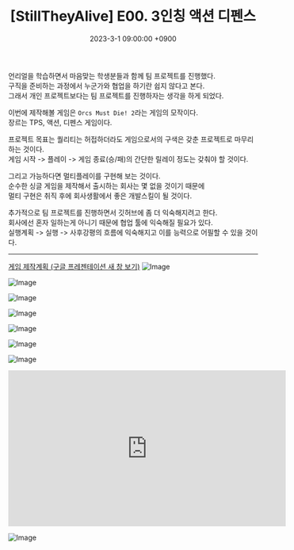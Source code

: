 ﻿---
title: "[StillTheyAlive] E00. 3인칭 액션 디펜스"
date: 2023-3-1 09:00:00 +0900
categories: [Development, StillTheyAlive]
tags: [StillTheyAlive]
---

언리얼을 학습하면서 마음맞는 학생분들과 함께 팀 프로젝트를 진행했다.<br>
구직을 준비하는 과정에서 누군가와 협업을 하기란 쉽지 않다고 본다.<br>
그래서 개인 프로젝트보다는 팀 프로젝트를 진행하자는 생각을 하게 되었다.<br>

이번에 제작해볼 게임은 `Orcs Must Die! 2`라는 게임의 모작이다.<br>
장르는 TPS, 액션, 디펜스 게임이다.<br>

프로젝트 목표는 퀄리티는 허접하더라도 게임으로서의 구색은 갖춘 프로젝트로 마무리 하는 것이다.<br>
게임 시작 -> 플레이 -> 게임 종료(승/패)의 간단한 릴레이 정도는 갖춰야 할 것이다.<br>

그리고 가능하다면 멀티플레이를 구현해 보는 것이다.<br>
순수한 싱글 게임을 제작해서 출시하는 회사는 몇 없을 것이기 때문에<br>
멀티 구현은 취직 후에 회사생활에서 좋은 개발스킬이 될 것이다.<br>

추가적으로 팀 프로젝트를 진행하면서 깃허브에 좀 더 익숙해지려고 한다.<br>
회사에선 혼자 일하는게 아니기 때문에 협업 툴에 익숙해질 필요가 있다.<br>
실행계획 -> 실행 -> 사후강평의 흐름에 익숙해지고 이를 능력으로 어필할 수 있을 것이다.<br>

---

<a href="https://docs.google.com/presentation/d/1qh6l1qLla1Th_4UJXmsGReylD32ysylcZVOdDvgpvtI/edit?usp=sharing" target="_blank">게임 제작계획 (구글 프레젠테이션 새 창 보기)</a>
![Image](https://user-images.githubusercontent.com/52897037/222886048-910b2d74-8454-4494-b19f-80c3c6229c66.PNG)

![Image](https://user-images.githubusercontent.com/52897037/222886058-d7e34a8a-94f1-43b2-a75e-f2a4e33e8d7a.PNG)

![Image](https://user-images.githubusercontent.com/52897037/222886070-62489ae3-764d-4e82-9cbc-13d59431c7dc.PNG)

![Image](https://user-images.githubusercontent.com/52897037/222886084-c1847643-5f3a-4cde-a2e6-43417a98a683.PNG)

![Image](https://user-images.githubusercontent.com/52897037/222886091-fbb04e2f-b6c9-437e-a58f-faca5ff3f799.PNG)

![Image](https://user-images.githubusercontent.com/52897037/222886099-56913ef7-e42e-4772-92ab-17b77d3731c0.PNG)

![Image](https://user-images.githubusercontent.com/52897037/222886106-4c252d79-519c-48cf-a1ef-2d2caf8c261b.PNG)

<iframe width="560" height="315" src="https://www.youtube.com/embed/b9NYR5KT8lI" title="YouTube video player" frameborder="0" allow="accelerometer; autoplay; clipboard-write; encrypted-media; gyroscope; picture-in-picture; web-share" allowfullscreen></iframe>

![Image](https://user-images.githubusercontent.com/52897037/222886113-3d4f15c6-78eb-4e21-84ca-0eaeaddd6574.PNG)